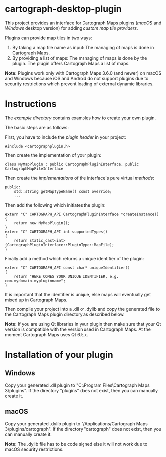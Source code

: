 # cartograph-desktop-plugin
This project provides an interface for Cartograph Maps plugins (*macOS* and *Windows* desktop version) for adding *custom map tile providers*.

Plugins can provide map tiles in two ways:
1. By taking a map file name as input: The managing of maps is done in Cartograph Maps.
2. By providing a list of maps: The managing of maps is done by the plugin. The plugin offers Cartograph Maps a list of maps.

**Note:** Plugins work only with Cartograph Maps 3.6.0 (and newer) on macOS and Windows because iOS and Android do not support plugins due to security restrictions which prevent loading of external dynamic libraries.
 
# Instructions
The *example directory* contains examples how to create your own plugin.

The basic steps are as follows:

First, you have to include the *plugin header* in your project:
```
#include <cartographplugin.h>
```

Then create the implementation of your plugin:
```
class MyMapPlugin : public CartographPluginInterface, public CartographMapFileInterface
```

Then create the *implementations* of the interface's pure virtual *methods*:
```
public:
	std::string getMapTypeName() const override;
	...
```

Then add the following which initiates the plugin:
```
extern "C" CARTOGRAPH_API CartographPluginInterface *createInstance()
{
    return new MyMapPlugin();
}
extern "C" CARTOGRAPH_API int supportedTypes()
{
    return static_cast<int>(CartographPluginInterface::PluginType::MapFile);
}
```

Finally add a method which returns a unique identifier of the plugin:
```
extern "C" CARTOGRAPH_API const char* uniqueIdentifier()
{
    return "HERE COMES YOUR UNIQUE IDENTIFIER, e.g. com.mydomain.mypluginname";
}
```
It is important that the identifier is unique, else maps will eventually get mixed up in Cartograph Maps.


Then compile your project into a .dll or .dylib and copy the generated file to the Cartograph Maps plugin directory as described below.

**Note:** If you are using Qt libraries in your plugin then make sure that your Qt version is compatible with the version used in Cartograph Maps. At the moment Cartograph Maps uses Qt 6.5.x.

# Installation of your plugin

## Windows
Copy your generated .dll plugin to "C:\Program Files\Cartograph Maps 3\plugins". If the directory "plugins" does not exist, then you can manually create it.

## macOS
Copy your generated .dylib plugin to "/Applications/Cartograph Maps 3/plugins/cartograph". If the directory "cartograph" does not exist, then you can manually create it.

**Note:** The .dylib file has to be code signed else it will not work due to macOS security restrictions.
